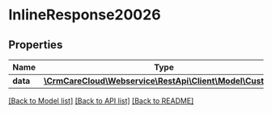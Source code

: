 # InlineResponse20026

## Properties
Name | Type | Description | Notes
------------ | ------------- | ------------- | -------------
**data** | [**\CrmCareCloud\Webservice\RestApi\Client\Model\Customer**](Customer.md) |  | [optional] 

[[Back to Model list]](../../README.md#documentation-for-models) [[Back to API list]](../../README.md#documentation-for-api-endpoints) [[Back to README]](../../README.md)

